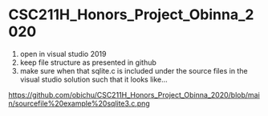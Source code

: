 # CSC211H_Honors_Project_Obinna_2020


1. open in visual studio 2019
2. keep file structure as presented in github
3. make sure when that sqlite.c is included under the source files in the visual studio solution such that it looks like...

https://github.com/obichu/CSC211H_Honors_Project_Obinna_2020/blob/main/sourcefile%20example%20sqlite3.c.png
